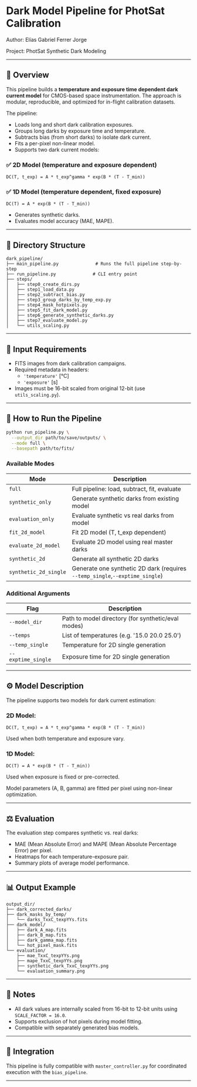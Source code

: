 
# Dark Model Pipeline for PhotSat Calibration

Author: Elías Gabriel Ferrer Jorge

Project: PhotSat Synthetic Dark Modeling

---

## 🌟 Overview

This pipeline builds a **temperature and exposure time dependent dark current model** for CMOS-based space instrumentation. The approach is modular, reproducible, and optimized for in-flight calibration datasets.

The pipeline:

* Loads long and short dark calibration exposures.
* Groups long darks by exposure time and temperature.
* Subtracts bias (from short darks) to isolate dark current.
* Fits a per-pixel non-linear model.
* Supports two dark current models:

### ✅ 2D Model (temperature and exposure dependent)

```
DC(T, t_exp) = A * t_exp^gamma * exp(B * (T - T_min))
```

### ✅ 1D Model (temperature dependent, fixed exposure)

```
DC(T) = A * exp(B * (T - T_min))
```

* Generates synthetic darks.
* Evaluates model accuracy (MAE, MAPE).

---

## 📂 Directory Structure

```
dark_pipeline/
├── main_pipeline.py              # Runs the full pipeline step-by-step
├── run_pipeline.py              # CLI entry point
├── steps/
│   ├── step0_create_dirs.py
│   ├── step1_load_data.py
│   ├── step2_subtract_bias.py
│   ├── step3_group_darks_by_temp_exp.py
│   ├── step4_mask_hotpixels.py
│   ├── step5_fit_dark_model.py
│   ├── step6_generate_synthetic_darks.py
│   ├── step7_evaluate_model.py
│   └── utils_scaling.py
```

---

## 🧪 Input Requirements

* FITS images from dark calibration campaigns.
* Required metadata in headers:
  * `'temperature'` [°C]
  * `'exposure'` [s]
* Images must be 16-bit scaled from original 12-bit (use `utils_scaling.py`).

---

## 🚀 How to Run the Pipeline

```bash
python run_pipeline.py \
  --output_dir path/to/save/outputs/ \
  --mode full \
  --basepath path/to/fits/
```

### Available Modes

| Mode                    | Description                                                                      |
| ----------------------- | -------------------------------------------------------------------------------- |
| `full`                | Full pipeline: load, subtract, fit, evaluate                                     |
| `synthetic_only`      | Generate synthetic darks from existing model                                     |
| `evaluation_only`     | Evaluate synthetic vs real darks from model                                      |
| `fit_2d_model`        | Fit 2D model (T, t_exp dependent)                                                |
| `evaluate_2d_model`   | Evaluate 2D model using real master darks                                        |
| `synthetic_2d`        | Generate all synthetic 2D darks                                                  |
| `synthetic_2d_single` | Generate one synthetic 2D dark (requires `--temp_single`,`--exptime_single`) |

### Additional Arguments

| Flag                 | Description                                        |
| -------------------- | -------------------------------------------------- |
| `--model_dir`      | Path to model directory (for synthetic/eval modes) |
| `--temps`          | List of temperatures (e.g. '15.0 20.0 25.0')       |
| `--temp_single`    | Temperature for 2D single generation               |
| `--exptime_single` | Exposure time for 2D single generation             |

---

## ⚙️ Model Description

The pipeline supports two models for dark current estimation:

### 2D Model:

```
DC(T, t_exp) = A * t_exp^gamma * exp(B * (T - T_min))
```

Used when both temperature and exposure vary.

### 1D Model:

```
DC(T) = A * exp(B * (T - T_min))
```

Used when exposure is fixed or pre-corrected.

Model parameters (A, B, gamma) are fitted per pixel using non-linear optimization.

---

## ⚖️ Evaluation

The evaluation step compares synthetic vs. real darks:

* MAE (Mean Absolute Error) and MAPE (Mean Absolute Percentage Error) per pixel.
* Heatmaps for each temperature-exposure pair.
* Summary plots of average model performance.

---

## 📊 Output Example

```
output_dir/
├── dark_corrected_darks/
├── dark_masks_by_temp/
│   └── darks_TxxC_texpYYs.fits
├── dark_model/
│   ├── dark_A_map.fits
│   ├── dark_B_map.fits
│   ├── dark_gamma_map.fits
│   └── hot_pixel_mask.fits
└── evaluation/
    ├── mae_TxxC_texpYYs.png
    ├── mape_TxxC_texpYYs.png
    ├── synthetic_dark_TxxC_texpYYs.png
    └── evaluation_summary.png
```

---

## 📝 Notes

* All dark values are internally scaled from 16-bit to 12-bit units using `SCALE_FACTOR = 16.0`.
* Supports exclusion of hot pixels during model fitting.
* Compatible with separately generated bias models.

---

## 🔗 Integration

This pipeline is fully compatible with `master_controller.py` for coordinated execution with the `bias_pipeline`.

---
